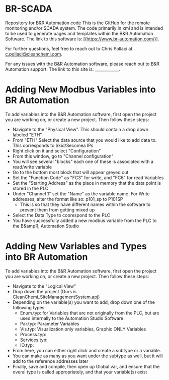 # BR-SCADA
Repository for B&amp;R Automation code
This is the GitHub for the remote monitoring and/or SCADA system. The code primarily in xml and is intended to be used to generate pages and templates within the B&amp;R Automation Software.
The link to this software is: [(https://www.br-automation.com/)]. 

For further questions, feel free to reach out to Chris Pollaci at c.pollaci@cleanchemi.com. 

For any issues with the B&amp;R Automation software, please reach out to B&amp;R Automation support.
The link to this site is: ____________. 

# Adding New Modbus Variables into BR Automation
To add variables into the B&amp;R Automation software, first open the project you are working on, or create a new project. 
Then follow these steps:
  - Navigate to the "Physical View". This should contain a drop down labeled "ETH"
  - From "ETH" Select the data source that you would like to add data to. This corresponds to Skid/Secomea IPs
  - Right click on it and select "Configuration"
  - From this window, go to "Channel configuration"
  - You will see several "blocks" each one of these is associated with a read/write variable
  - Go to the bottom most block that will appear greyed out
  - Set the "Function Code" as "FC3" for write, and "FC6" for read Variables
  - Set the "Starting Address" as the place in memory that the data point is stored in the PLC
  - Under "Channel 1" set the "Name" as the variable name. For Write addresses, alter the format like so: p101_sp to P101SP
      - This is so that they have different names within the software to prevent them from getting mixed up
  - Select the Data Type to coorespond to the PLC
  - You have successfully added a new modbus variable from the PLC to the B&ampR; Automation Studio

# Adding New Variables and Types into BR Automation
To add variables into the B&amp;R Automation software, first open the project you are working on, or create a new project. 
Then follow these steps:
  - Navigate to the "Logical View"
  - Drop down the project (Ours is CleanChemi_SiteManagementSystem.apj)
  - Depending on the variable(s) you want to add, drop down one of the following types:
    - Enum.typ: for Variables that are not originally from the PLC, but are used internally to the Automation Studio Software
    - Par.typ: Parameter Variables
    - Vis.typ: Visualization only variables, Graphic ONLY Variables
    - Process.typ:
    - Services.typ:
    - IO.typ:
  - From here, you can either right click and create a subtype or a variable.
  - You can make as many as you want under the subtype as well, but it will add to the reference addresses later
  - Finally, save and compile, then open up Global.var, and ensure that the overal type is called appropriately, and that your variable(s) exist

    
